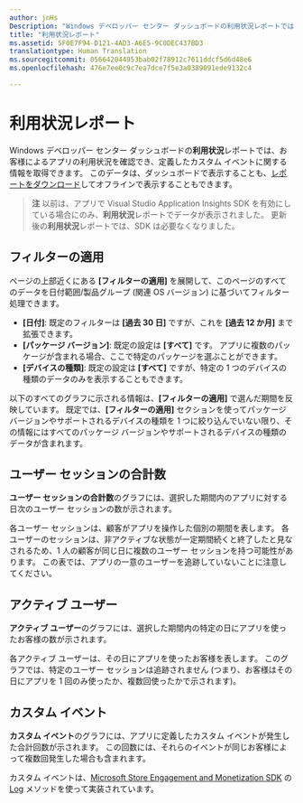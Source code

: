 ```yaml
---
author: jnHs
Description: "Windows デベロッパー センター ダッシュボードの利用状況レポートでは、お客様によるアプリの利用状況を確認できます。"
title: "利用状況レポート"
ms.assetid: 5F0E7F94-D121-4AD3-A6E5-9C0DEC437BD3
translationtype: Human Translation
ms.sourcegitcommit: 056642044953bab02f78912c7611ddcf5d6d48e6
ms.openlocfilehash: 476e7ee0c9c7ea7dce7f5e3a0389091ede9132c4

---
```


# 利用状況レポート


Windows デベロッパー センター ダッシュボードの**利用状況**レポートでは、お客様によるアプリの利用状況を確認でき、定義したカスタム イベントに関する情報を取得できます。 このデータは、ダッシュボードで表示することも、[レポートをダウンロード](download-analytic-reports.md)してオフラインで表示することもできます。

> **注**  以前は、アプリで Visual Studio Application Insights SDK を有効にしている場合にのみ、**利用状況**レポートでデータが表示されました。 更新後の**利用状況**レポートでは、SDK は必要なくなりました。

## フィルターの適用


ページの上部近くにある **[フィルターの適用]** を展開して、このページのすべてのデータを日付範囲/製品グループ (関連 OS バージョン) に基づいてフィルター処理できます。

-   **[日付]**: 既定のフィルターは **[過去 30 日]** ですが、これを **[過去 12 か月]** まで拡張できます。
-   **[パッケージ バージョン]**: 既定の設定は **[すべて]** です。 アプリに複数のパッケージが含まれる場合、ここで特定のパッケージを選ぶことができます。
-   **[デバイスの種類]**: 既定の設定は **[すべて]** ですが、特定の 1 つのデバイスの種類のデータのみを表示することもできます。

以下のすべてのグラフに示される情報は、**[フィルターの適用]** で選んだ期間を反映しています。 既定では、**[フィルターの適用]** セクションを使ってパッケージ バージョンやサポートされるデバイスの種類を 1 つに絞り込んでいない限り、その情報にはすべてのパッケージ バージョンやサポートされるデバイスの種類のデータが含まれます。

## ユーザー セッションの合計数

**ユーザー セッションの合計数**のグラフには、選択した期間内のアプリに対する日次のユーザー セッションの数が示されます。

各ユーザー セッションは、顧客がアプリを操作した個別の期間を表します。 各ユーザーのセッションは、非アクティブな状態が一定期間続くと終了したと見なされるため、1 人の顧客が同じ日に複数のユーザー セッションを持つ可能性があります。 この表では、アプリの一意のユーザーを追跡していないことに注意してください。

## アクティブ ユーザー

**アクティブ ユーザー**のグラフには、選択した期間内の特定の日にアプリを使ったお客様の数が示されます。

各アクティブ ユーザーは、その日にアプリを使ったお客様を表します。 このグラフでは、特定のユーザー セッションは追跡されません (つまり、お客様はその日にアプリを 1 回のみ使ったか、複数回使ったかで示されます)。

## カスタム イベント

**カスタム イベント**のグラフには、アプリに定義したカスタム イベントが発生した合計回数が示されます。 この回数には、それらのイベントが同じお客様によって複数回発生した場合も含まれます。

カスタム イベントは、[Microsoft Store Engagement and Monetization SDK](../monetize/monetize-your-app-with-the-microsoft-store-engagement-and-monetization-sdk.md) の [Log](https://msdn.microsoft.com/library/windows/apps/microsoft.services.store.engagement.storeservicescustomevents.log.aspx) メソッドを使って実装されています。



 







<!--HONumber=Jun16_HO4-->


